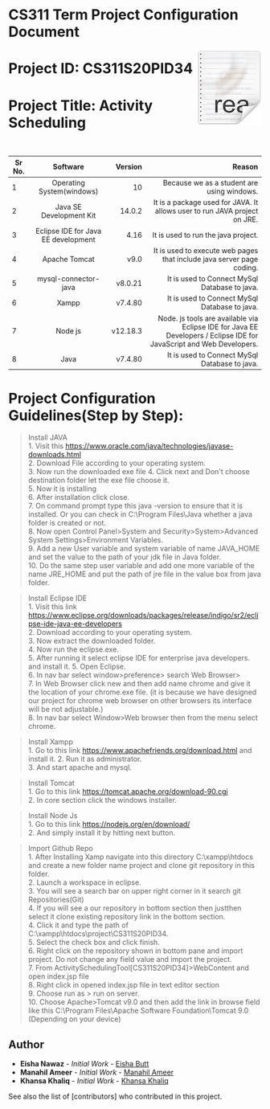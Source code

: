 # CS311 Term Project Configuration Document

<img src="./ActivitySchedulingTool/WebContent/icon.png" align="right">

# Project ID: CS311S20PID34
 
# Project Title: Activity Scheduling  
</br>

| Sr No.        | Software               | Version  | Reason |
| ------------- |:-------------:         | -----:   | ------:|
| 1             | Operating System(windows)|  10  |  Because we as a student are using windows.|
| 2             | Java SE Development Kit|  14.0.2  | It is a package used  for JAVA. It allows user to run JAVA project on JRE. |
| 3             | Eclipse IDE for Java EE development|  4.16 | It is used to run the java project. |
| 4             | Apache Tomcat|   v9.0 | It is used to execute web pages that include java server page coding.|
| 5             | mysql-connector-java|   v8.0.21 | It is used to Connect MySql Database to java.|
| 6             | Xampp|   v7.4.80 | It is used to Connect MySql Database to java.|
| 7             | Node js|   v12.18.3 | Node. js tools are available via Eclipse IDE for Java EE Developers / Eclipse IDE for JavaScript and Web Developers.|
| 8             | Java|   v7.4.80 | It is used to Connect MySql Database to java.|


# Project Configuration Guidelines(Step by Step):
>Install JAVA </br>
      1. Visit this https://www.oracle.com/java/technologies/javase-downloads.html </br>
      2. Download File according to your operating system.</br>
      3. Now run the downloaded exe file
      4. Click next and Don't choose destination folder let the exe file choose it.</br>
      5. Now it is installing </br>
      6. After installation click close.</br>
      7. On command prompt type this java -version to ensure that it is installed. Or you can check in C:\Program Files\Java whether a java folder is created or not.</br>
      8. Now open Control Panel>System and Security>System>Advanced System Settings>Environment Variables.</br>
      9. Add a new User variable and system variable of name JAVA_HOME and set the value to the path of your jdk file in Java folder.</br>
      10. Do the same step user variable and add one more variable of the name JRE_HOME and put the path of jre file in the value box from java folder. </br>

>Install Eclipse IDE </br>
        1. Visit this link https://www.eclipse.org/downloads/packages/release/indigo/sr2/eclipse-ide-java-ee-developers </br>
        2. Download according to your operating system.</br>
        3. Now extract the downloaded folder.</br>
        4. Now run the eclipse.exe.</br>
        5. After running it select eclipse IDE for enterprise java developers. and install it. 
        5. Open Eclipse.</br>
        6. In nav bar select window>preference> search Web Browser> </br>
        7. In Web Browser click new and then add name chrome and give it the location of your chrome.exe file. (it is because we have designed our project for chrome web browser on other browsers its interface will be not adjustable.)</br>
        8. In nav bar select Window>Web browser then from the menu select chrome.
    
>Install Xampp </br>
        1. Go to this link https://www.apachefriends.org/download.html and install it.
        2. Run it as administrator. </br>
        3. And start apache and mysql.    

>Install Tomcat </br>
        1. Go to this link https://tomcat.apache.org/download-90.cgi</br>
        2. In core section click the windows installer.    

>Install Node Js </br>
        1. Go to this link https://nodejs.org/en/download/</br>
        2. And simply install it by hitting next button.</br>


>Import Github Repo </br>
        1. After Installing Xamp navigate into this directory C:\xampp\htdocs and create a new folder name project and clone git repository in this folder. </br>
        2. Launch a workspace in eclipse.</br>
        3. You will see a search bar on upper right corner
        in it search git Repositories(Git)</br>
        4. If you will see a our repository in bottom section then justthen select it clone existing repository link in the bottom section.</br>
        4. Click it and type the path of C:\xampp\htdocs\project\CS311S20PID34.</br>
        5. Select the check box and click finish.</br>
        6. Right click on the repository shown in bottom pane and import project.
        Do not change any field value and import the project.</br>
        7. From ActivitySchedulingTool[CS311S20PID34]>WebContent and open index.jsp file</br>
        8. Right click in opened index.jsp file in text editor section</br>
        9. Choose run as > run on server.</br>
        10. Choose Apache>Tomcat v9.0 and then add the link in browse field like this C:\Program Files\Apache Software Foundation\Tomcat 9.0 (Depending on your device)</br>
        


## Author
* **Eisha Nawaz** - *Initial Work* - [Eisha Butt](https://github.com/EishaButt)
* **Manahil Ameer** - *Initial Work* - [Manahil Ameer](https://github.com/ManahilAmeer)
* **Khansa Khaliq** - *Initial Work* - [Khansa Khaliq](https://github.com/Khansa-Khaliq)

See also the list of [contributors] who contributed in this project.
